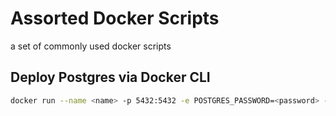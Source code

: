 # Assorted Docker Scripts
a set of commonly used docker scripts

## Deploy Postgres via Docker CLI
```bash
docker run --name <name> -p 5432:5432 -e POSTGRES_PASSWORD=<password> -d postgres
```